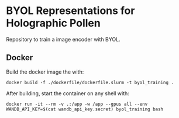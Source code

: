 # BYOL Representations for Holographic Pollen

Repository to train a image encoder with BYOL.

## Docker

Build the docker image the with:
```
docker build -f ./dockerfile/dockerfile.slurm -t byol_training .
```

After building, start the container on any shell with:
```
docker run -it --rm -v .:/app -w /app --gpus all --env WANDB_API_KEY=$(cat wandb_api_key.secret) byol_training bash
```

